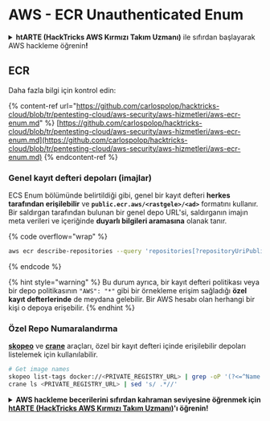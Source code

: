 # AWS - ECR Unauthenticated Enum

<details>

<summary><strong>htARTE (HackTricks AWS Kırmızı Takım Uzmanı)</strong> ile sıfırdan başlayarak AWS hackleme öğrenin<strong>!</strong></summary>

HackTricks'i desteklemenin diğer yolları:

* Şirketinizi HackTricks'te **reklamını görmek** veya HackTricks'i **PDF olarak indirmek** için [**ABONELİK PLANLARI**](https://github.com/sponsors/carlospolop)'na göz atın!
* [**Resmi PEASS & HackTricks ürünlerini**](https://peass.creator-spring.com) edinin
* Özel [**NFT'lerden**](https://opensea.io/collection/the-peass-family) oluşan koleksiyonumuz [**The PEASS Family**](https://opensea.io/collection/the-peass-family)'i keşfedin
* 💬 [**Discord grubuna**](https://discord.gg/hRep4RUj7f) veya [**telegram grubuna**](https://t.me/peass) **katılın** veya **Twitter** 🐦 [**@hacktricks\_live**](https://twitter.com/hacktricks\_live)'ı **takip edin**.
* Hacking hilelerinizi **HackTricks** ve **HackTricks Cloud** github depolarına PR göndererek paylaşın.

</details>

## ECR

Daha fazla bilgi için kontrol edin:

{% content-ref url="https://github.com/carlospolop/hacktricks-cloud/blob/tr/pentesting-cloud/aws-security/aws-hizmetleri/aws-ecr-enum.md" %}
[https://github.com/carlospolop/hacktricks-cloud/blob/tr/pentesting-cloud/aws-security/aws-hizmetleri/aws-ecr-enum.md](https://github.com/carlospolop/hacktricks-cloud/blob/tr/pentesting-cloud/aws-security/aws-hizmetleri/aws-ecr-enum.md)
{% endcontent-ref %}

### Genel kayıt defteri depoları (imajlar)

ECS Enum bölümünde belirtildiği gibi, genel bir kayıt defteri **herkes tarafından erişilebilir** ve **`public.ecr.aws/<rastgele>/<ad>`** formatını kullanır. Bir saldırgan tarafından bulunan bir genel depo URL'si, saldırganın imajın meta verileri ve içeriğinde **duyarlı bilgileri aramasına** olanak tanır.

{% code overflow="wrap" %}
```bash
aws ecr describe-repositories --query 'repositories[?repositoryUriPublic == `true`].repositoryName' --output text
```
{% endcode %}

{% hint style="warning" %}
Bu durum ayrıca, bir kayıt defteri politikası veya bir depo politikasının `"AWS": "*"` gibi bir örnekleme erişim sağladığı **özel kayıt defterlerinde** de meydana gelebilir. Bir AWS hesabı olan herhangi bir kişi o depoya erişebilir.
{% endhint %}

### Özel Repo Numaralandırma

[**skopeo**](https://github.com/containers/skopeo) ve [**crane**](https://github.com/google/go-containerregistry/blob/main/cmd/crane/doc/crane.md) araçları, özel bir kayıt defteri içinde erişilebilir depoları listelemek için kullanılabilir.

```bash
# Get image names
skopeo list-tags docker://<PRIVATE_REGISTRY_URL> | grep -oP '(?<=^Name: ).+'
crane ls <PRIVATE_REGISTRY_URL> | sed 's/ .*//'
```

<details>

<summary><strong>AWS hackleme becerilerini sıfırdan kahraman seviyesine öğrenmek için</strong> <a href="https://training.hacktricks.xyz/courses/arte"><strong>htARTE (HackTricks AWS Kırmızı Takım Uzmanı)</strong></a><strong>'ı öğrenin!</strong></summary>

HackTricks'ı desteklemenin diğer yolları:

* **Şirketinizi HackTricks'te reklamını görmek isterseniz** veya **HackTricks'i PDF olarak indirmek isterseniz** [**ABONELİK PLANLARINA**](https://github.com/sponsors/carlospolop) göz atın!
* [**Resmi PEASS & HackTricks ürünlerini**](https://peass.creator-spring.com) edinin
* [**The PEASS Ailesi'ni**](https://opensea.io/collection/the-peass-family) keşfedin, özel [**NFT'lerimiz**](https://opensea.io/collection/the-peass-family) koleksiyonumuz
* 💬 [**Discord grubuna**](https://discord.gg/hRep4RUj7f) veya [**telegram grubuna**](https://t.me/peass) **katılın** veya **Twitter** 🐦 [**@hacktricks\_live**](https://twitter.com/hacktricks\_live)**'ı takip edin.**
* **Hacking hilelerinizi paylaşarak** [**HackTricks**](https://github.com/carlospolop/hacktricks) ve [**HackTricks Cloud**](https://github.com/carlospolop/hacktricks-cloud) github reposuna PR göndererek katkıda bulunun.

</details>
